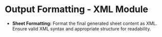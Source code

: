 # **Output Formatting - XML Module**
*   **Sheet Formatting:** Format the final generated sheet content as XML. Ensure valid XML syntax and appropriate structure for readability.